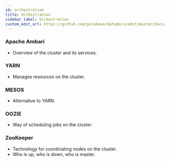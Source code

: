 ```yaml
---
id: orchestration
title: Orchestration
sidebar_label: Orchestration
custom_edit_url: https://github.com/polakowo/datadocs/edit/master/docs/big-data/orchestration.md
---
```


### Apache Ambari

- Overview of the cluster and its services.

### YARN

- Manages resources on the cluster.

### MESOS

- Alternative to YARN.

### OOZIE

- Way of scheduling jobs on the cluster.

### ZooKeeper

- Technology for coordinating nodes on the cluster.
- Who is up, who is down, who is master.